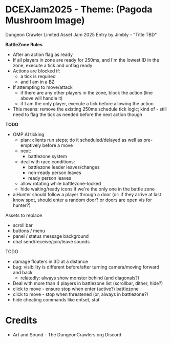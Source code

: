 DCEXJam2025 - Theme: (Pagoda Mushroom Image)
============================

Dungeon Crawler Limited Asset Jam 2025 Entry by Jimbly - "Title TBD"

**BattleZone Rules**
* After an action flag as ready
* If all players in zone are ready for 250ms, and I'm the lowest ID in the zone, execute a tick and unflag ready
* Actions are blocked if:
  * a tick is required
  * and I am in a BZ
* If attempting to move/attack
  * if there are any other players in the zone, block the action (line above will handle it)
  * if I am the only player, execute a tick before allowing the action
* This means: remove the existing 250ms schedule tick logic; kind of - still need to flag the tick as needed before the next action though

**TODO**
* OMP AI ticking
  * plan: clients run steps; do it scheduled/delayed as well as pre-emptively before a move
  * next:
    * battlezone system
  * deal with race conditions:
    * battlezone leader leaves/changes
    * non-ready person leaves
    * ready person leaves
  * allow rotating while battlezone-locked
  * hide waiting/ready icons if we're the only one in the battle zone
* aiHunter should follow a player through a door (or: if they arrive at last know spot, should enter a random door? or doors are open vis for hunter?)

Assets to replace
* scroll bar
* buttons / menu
* panel / status message background
* chat send/receive/join/leave sounds

TODO
* damage floaters in 3D at a distance
* bug: visibility is different before/after turning camera/moving forward and back
  * relatedly: always show monster behind (and diagonals?)
* Deal with more than 4 players in battlezone list (scrollbar, dither, hide?)
* click to move - ensure stop when enter (active?) battlezone
* click to move - stop when threatened (or, always in battlezone?)
* hide cheating commands like entset, stat

Credits
=======

* Art and Sound - The DungeonCrawlers.org Discord
